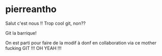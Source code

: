 # pierreantho

Salut c'est nous !! Trop cool git, non??

Git la barrique!

On est parti pour faire de la modif à donf en collaboration via ce mother fucking GIT !!! OH YEAH !!!